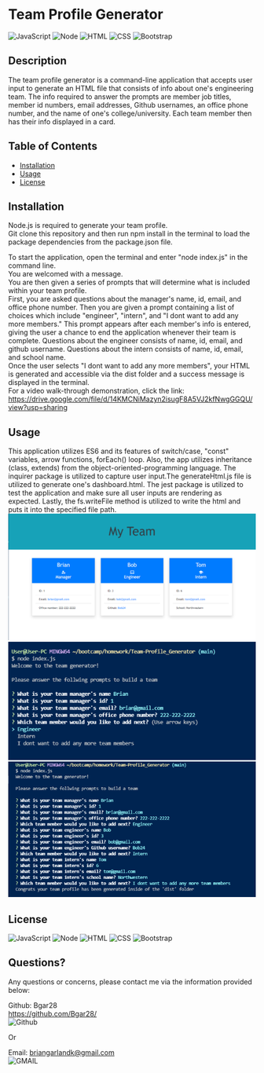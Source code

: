 # Team Profile Generator
  ![JavaScript](https://img.shields.io/badge/JavaScript-323330?style=for-the-badge&logo=javascript&logoColor=F7DF1E)
  ![Node](https://img.shields.io/badge/Node.js-43853D?style=for-the-badge&logo=node.js&logoColor=white)
  ![HTML](https://img.shields.io/badge/HTML-239120?style=for-the-badge&logo=html5&logoColor=white)
  ![CSS](https://img.shields.io/badge/CSS-239120?&style=for-the-badge&logo=css3&logoColor=white)
  ![Bootstrap](https://img.shields.io/badge/Bootstrap-563D7C?style=for-the-badge&logo=bootstrap&logoColor=white)
  
  
  ## Description 
  
  The team profile generator is a command-line application that accepts user input to generate an HTML file that consists of info about one's engineering team. The info required to answer the prompts are member job titles, member id numbers, email addresses, Github usernames, an office phone number, and the name of one's college/university. Each team member then has their info displayed in a card.
  
  ## Table of Contents
  * [Installation](#installation)
  * [Usage](#usage)
  * [License](#license)
   
  ## Installation

  Node.js is required to generate your team profile. <br/>
  Git clone this repository and then run npm install in the terminal to load the package dependencies from the package.json file.

  To start the application, open the terminal and enter "node index.js" in the command line. <br/>
  You are welcomed with a message. <br/>
  You are then given a series of prompts that will determine what is included within your team profile. <br/>
  First, you are asked questions about the manager's name, id, email, and office phone number. Then you are given a prompt containing a list of choices which include "engineer", "intern", and "I dont want to add any more members." This prompt appears after each member's info is entered, giving the user a chance to end the application whenever their team is complete. Questions about the engineer consists of name, id, email, and github username. Questions about the intern consists of name, id, email, and school name. <br/>
  Once the user selects "I dont want to add any more members", your HTML is generated and accessible via the dist folder and a success message is displayed in the terminal. <br/>
  For a video walk-through demonstration, click the link: https://drive.google.com/file/d/14KMCNiMazyn2isugF8A5VJ2kfNwgGGQU/view?usp=sharing
  
  ## Usage

  This application utilizes ES6 and its features of switch/case, "const" variables, arrow functions, forEach() loop. Also, the app utilizes inheritance (class, extends) from the object-oriented-programming language. The inquirer package is utilized to capture user input.The generateHtml.js file is utilized to generate one's dashboard.html. The jest package is utilized to test the application and make sure all user inputs are rendering as expected. Lastly, the fs.writeFile method is utilized to write the html and puts it into the specified file path. <br/>
  ![screenshot](https://github.com/Bgar28/Team-Profile_Generator/blob/main/assets/screenshotMain.png) <br/>
  ![screenshot](https://github.com/Bgar28/Team-Profile_Generator/blob/main/assets/screenshot1.png) <br/>
  ![screenshot](https://github.com/Bgar28/Team-Profile_Generator/blob/main/assets/screenshot2.png)

  ## License
  ![JavaScript](https://img.shields.io/badge/JavaScript-323330?style=for-the-badge&logo=javascript&logoColor=F7DF1E)
  ![Node](https://img.shields.io/badge/Node.js-43853D?style=for-the-badge&logo=node.js&logoColor=white)
  ![HTML](https://img.shields.io/badge/HTML-239120?style=for-the-badge&logo=html5&logoColor=white)
  ![CSS](https://img.shields.io/badge/CSS-239120?&style=for-the-badge&logo=css3&logoColor=white)
  ![Bootstrap](https://img.shields.io/badge/Bootstrap-563D7C?style=for-the-badge&logo=bootstrap&logoColor=white)

  
  

  ## Questions?

  Any questions or concerns, please contact me via the information provided below:

  Github: Bgar28 <br/> https://github.com/Bgar28/ <br/>
  ![Github](https://img.shields.io/badge/GitHub-100000?style=for-the-badge&logo=github&logoColor=white)

  Or

  Email: briangarlandk@gmail.com <br/>
  ![GMAIL](https://img.shields.io/badge/Gmail-D14836?style=for-the-badge&logo=gmail&logoColor=white)
